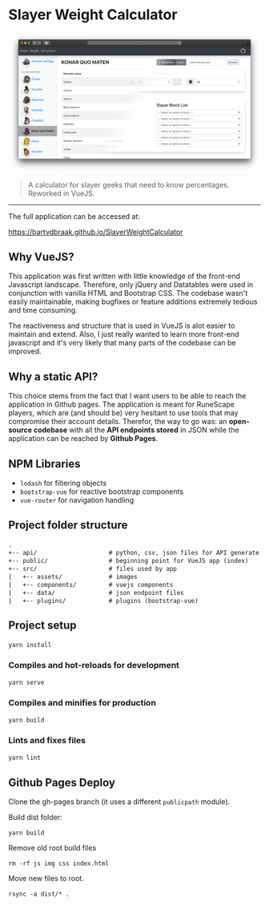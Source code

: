 # Slayer Weight Calculator
[![A cross-section of the Applications interface.](application.png)](https://bartvdbraak.github.io/SlayerWeightCalculator)
> A calculator for slayer geeks that need to know percentages. Reworked in VueJS.
***

The full application can be accessed at:

https://bartvdbraak.github.io/SlayerWeightCalculator

## Why VueJS?
This application was first written with little knowledge of the front-end Javascript landscape. Therefore, only jQuery and Datatables were used in conjunction with vanilla HTML and Bootstrap CSS. The codebase wasn't easily maintainable, making bugfixes or feature additions extremely tedious and time consuming.

The reactiveness and structure that is used in VueJS is alot easier to maintain and extend. Also, I just really wanted to learn more front-end javascript and it's very likely that many parts of the codebase can be improved.

## Why a static API?

This choice stems from the fact that I want users to be able to reach the application in Github pages. The application is meant for RuneScape players, which are (and should be) very hesitant to use tools that may compromise their account details. Therefor, the way to go was: an **open-source codebase** with all the **API endpoints stored** in JSON while the application can be reached by **Github Pages**.

## NPM Libraries

* `lodash` for filtering objects
* `bootstrap-vue` for reactive bootstrap components
* `vue-router` for navigation handling

## Project folder structure

```
.
+-- api/                    # python, csv, json files for API generate
+-- public/                 # beginning point for VueJS app (index)
+-- src/                    # files used by app
|   +-- assets/             # images
|   +-- components/         # vuejs components
|   +-- data/               # json endpoint files
|   +-- plugins/            # plugins (bootstrap-vue)
```

## Project setup
```
yarn install
```

### Compiles and hot-reloads for development
```
yarn serve
```

### Compiles and minifies for production
```
yarn build
```

### Lints and fixes files
```
yarn lint
```

## Github Pages Deploy
Clone the gh-pages branch (it uses a different `publicpath` module). 

Build dist folder:
```
yarn build
```
Remove old root build files 
```
rm -rf js img css index.html
```
Move new files to root.
```
rsync -a dist/* .
```
